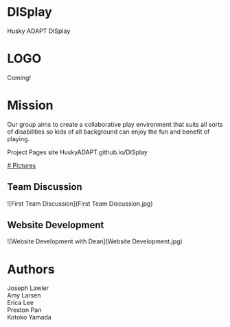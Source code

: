 # DISplay
Husky ADAPT DISplay

# LOGO
Coming!

# Mission 
Our group aims to create a collaborative play environment that suits all sorts of disabilities so kids of all background can enjoy the fun and benefit of playing. 

Project Pages site HuskyADAPT.github.io/DISplay


<a href="Pictures.md"># Pictures</a>

## Team Discussion
![First Team Discussion](First Team Discussion.jpg)

## Website Development
![Website Development with Dean](Website Development.jpg)

# Authors
Joseph Lawler <br>
Amy Larsen <br>
Erica Lee <br>
Preston Pan <br>
Kotoko Yamada <br>


